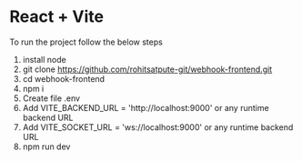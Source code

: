 # React + Vite

To run the project follow the below steps 

1. install node
2. git clone https://github.com/rohitsatpute-git/webhook-frontend.git
3. cd webhook-frontend
4. npm i
5. Create file .env
6. Add VITE_BACKEND_URL = 'http://localhost:9000' or any runtime backend URL
7. Add VITE_SOCKET_URL = 'ws://localhost:9000' or any runtime backend URL
8. npm run dev

